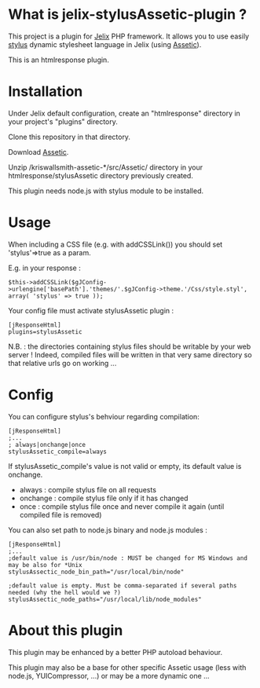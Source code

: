 What is jelix-stylusAssetic-plugin ?
==============================

This project is a plugin for [Jelix](http://jelix.org) PHP framework. It allows you to use easily [stylus](http://learnboost.github.com/stylus/) dynamic stylesheet language in Jelix (using [Assetic](https://github.com/kriswallsmith/assetic)).

This is an htmlresponse plugin.



Installation
============

Under Jelix default configuration, create an "htmlresponse" directory in your project's "plugins" directory.

Clone this repository in that directory.

Download [Assetic](https://github.com/kriswallsmith/assetic/zipball/master).

Unzip /kriswallsmith-assetic-*/src/Assetic/ directory in your htmlresponse/stylusAssetic directory previously created.



This plugin needs node.js with stylus module to be installed.






Usage
=====

When including a CSS file (e.g. with addCSSLink()) you should set 'stylus'=>true as a param.

E.g. in your response :

`$this->addCSSLink($gJConfig->urlengine['basePath'].'themes/'.$gJConfig->theme.'/Css/style.styl', array( 'stylus' => true ));`

Your config file must activate stylusAssetic plugin :

    [jResponseHtml]
    plugins=stylusAssetic

N.B. : the directories containing stylus files should be writable by your web server ! Indeed, compiled files will be written in that very same directory so that relative urls go on working ...



Config
======

You can configure stylus's behviour regarding compilation:

    [jResponseHtml]
    ;...
    ; always|onchange|once
    stylusAssetic_compile=always

If stylusAssetic\_compile's value is not valid or empty, its default value is onchange.

* always : compile stylus file on all requests
* onchange : compile stylus file only if it has changed
* once : compile stylus file once and never compile it again (until compiled file is removed)

You can also set path to node.js binary and node.js modules :

    [jResponseHtml]
    ;...
    ;default value is /usr/bin/node : MUST be changed for MS Windows and may be also for *Unix
    stylusAssectic_node_bin_path="/usr/local/bin/node"
    
    ;default value is empty. Must be comma-separated if several paths needed (why the hell would we ?)
    stylusAssectic_node_paths="/usr/local/lib/node_modules"


About this plugin
=================

This plugin may be enhanced by a better PHP autoload behaviour.

This plugin may also be a base for other specific Assetic usage (less with node.js, YUICompressor, ...) or may be a more dynamic one ...

